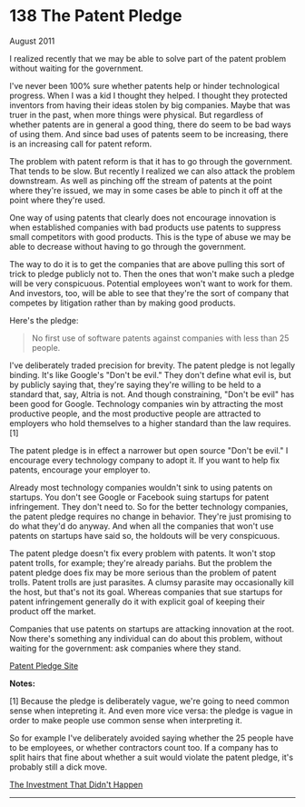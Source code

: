 # 138 The Patent Pledge


  
 
  
 August 2011   
  
 I realized recently that we may be able to solve part of the patent problem without waiting for the government.   
  
 I've never been 100% sure whether patents help or hinder technological progress. When I was a kid I thought they helped. I thought they protected inventors from having their ideas stolen by big companies. Maybe that was truer in the past, when more things were physical. But regardless of whether patents are in general a good thing, there do seem to be bad ways of using them. And since bad uses of patents seem to be increasing, there is an increasing call for patent reform.   
  
 The problem with patent reform is that it has to go through the government. That tends to be slow. But recently I realized we can also attack the problem downstream. As well as pinching off the stream of patents at the point where they're issued, we may in some cases be able to pinch it off at the point where they're used.   
  
 One way of using patents that clearly does not encourage innovation is when established companies with bad products use patents to suppress small competitors with good products. This is the type of abuse we may be able to decrease without having to go through the government.   
  
 The way to do it is to get the companies that are above pulling this sort of trick to pledge publicly not to. Then the ones that won't make such a pledge will be very conspicuous. Potential employees won't want to work for them. And investors, too, will be able to see that they're the sort of company that competes by litigation rather than by making good products.   
  
 Here's the pledge: 

 > No first use of software patents against companies with less than 25 people. 

 I've deliberately traded precision for brevity. The patent pledge is not legally binding. It's like Google's "Don't be evil." They don't define what evil is, but by publicly saying that, they're saying they're willing to be held to a standard that, say, Altria is not. And though constraining, "Don't be evil" has been good for Google. Technology companies win by attracting the most productive people, and the most productive people are attracted to employers who hold themselves to a higher standard than the law requires. [1]   
  
 The patent pledge is in effect a narrower but open source "Don't be evil." I encourage every technology company to adopt it. If you want to help fix patents, encourage your employer to.   
  
 Already most technology companies wouldn't sink to using patents on startups. You don't see Google or Facebook suing startups for patent infringement. They don't need to. So for the better technology companies, the patent pledge requires no change in behavior. They're just promising to do what they'd do anyway. And when all the companies that won't use patents on startups have said so, the holdouts will be very conspicuous.   
  
 The patent pledge doesn't fix every problem with patents. It won't stop patent trolls, for example; they're already pariahs. But the problem the patent pledge does fix may be more serious than the problem of patent trolls. Patent trolls are just parasites. A clumsy parasite may occasionally kill the host, but that's not its goal. Whereas companies that sue startups for patent infringement generally do it with explicit goal of keeping their product off the market.   
  
 Companies that use patents on startups are attacking innovation at the root. Now there's something any individual can do about this problem, without waiting for the government: ask companies where they stand.   
  
 
  
 
  
 [Patent Pledge Site](http://thepatentpledge.org)   
  
 
  
 
  
 **Notes:**   
  
 [1] Because the pledge is deliberately vague, we're going to need common sense when intepreting it. And even more vice versa: the pledge is vague in order to make people use common sense when interpreting it.   
  
 So for example I've deliberately avoided saying whether the 25 people have to be employees, or whether contractors count too. If a company has to split hairs that fine about whether a suit would violate the patent pledge, it's probably still a dick move.   
  
 
  
 
  
 
  
 [The Investment That Didn't Happen](http://k9ventures.com/blog/2011/04/27/modista/)   
  
 
  
 
  
 
  
 

 
* * *
 

 


